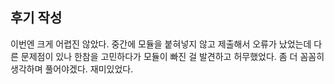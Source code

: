 ## 후기 작성
이번엔 크게 어렵진 않았다. 
중간에 모듈을 붙혀넣지 않고 제출해서 오류가 났었는데 다른 문제점이 있나 한참을 고민하다가 모듈이 빠진 걸 발견하고 허무했었다. 
좀 더 꼼꼼히 생각하며 풀어야겠다. 재미있었다.